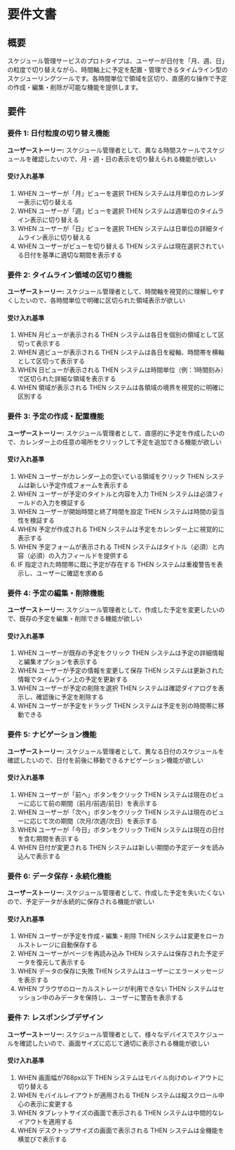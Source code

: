 # 要件文書

## 概要

スケジュール管理サービスのプロトタイプは、ユーザーが日付を「月、週、日」の粒度で切り替えながら、時間軸上に予定を配置・管理できるタイムライン型のスケジューリングツールです。各時間単位で領域を区切り、直感的な操作で予定の作成・編集・削除が可能な機能を提供します。

## 要件

### 要件 1: 日付粒度の切り替え機能

**ユーザーストーリー:** スケジュール管理者として、異なる時間スケールでスケジュールを確認したいので、月・週・日の表示を切り替えられる機能が欲しい

#### 受け入れ基準

1. WHEN ユーザーが「月」ビューを選択 THEN システムは月単位のカレンダー表示に切り替える
2. WHEN ユーザーが「週」ビューを選択 THEN システムは週単位のタイムライン表示に切り替える
3. WHEN ユーザーが「日」ビューを選択 THEN システムは日単位の詳細タイムライン表示に切り替える
4. WHEN ユーザーがビューを切り替える THEN システムは現在選択されている日付を基準に適切な期間を表示する

### 要件 2: タイムライン領域の区切り機能

**ユーザーストーリー:** スケジュール管理者として、時間軸を視覚的に理解しやすくしたいので、各時間単位で明確に区切られた領域表示が欲しい

#### 受け入れ基準

1. WHEN 月ビューが表示される THEN システムは各日を個別の領域として区切って表示する
2. WHEN 週ビューが表示される THEN システムは各日を縦軸、時間帯を横軸として区切って表示する
3. WHEN 日ビューが表示される THEN システムは時間単位（例：1時間刻み）で区切られた詳細な領域を表示する
4. WHEN 領域が表示される THEN システムは各領域の境界を視覚的に明確に区別する

### 要件 3: 予定の作成・配置機能

**ユーザーストーリー:** スケジュール管理者として、直感的に予定を作成したいので、カレンダー上の任意の場所をクリックして予定を追加できる機能が欲しい

#### 受け入れ基準

1. WHEN ユーザーがカレンダー上の空いている領域をクリック THEN システムは新しい予定作成フォームを表示する
2. WHEN ユーザーが予定のタイトルと内容を入力 THEN システムは必須フィールドの入力を検証する
3. WHEN ユーザーが開始時間と終了時間を設定 THEN システムは時間の妥当性を検証する
4. WHEN 予定が作成される THEN システムは予定をカレンダー上に視覚的に表示する
5. WHEN 予定フォームが表示される THEN システムはタイトル（必須）と内容（必須）の入力フィールドを提供する
6. IF 指定された時間帯に既に予定が存在する THEN システムは重複警告を表示し、ユーザーに確認を求める

### 要件 4: 予定の編集・削除機能

**ユーザーストーリー:** スケジュール管理者として、作成した予定を変更したいので、既存の予定を編集・削除できる機能が欲しい

#### 受け入れ基準

1. WHEN ユーザーが既存の予定をクリック THEN システムは予定の詳細情報と編集オプションを表示する
2. WHEN ユーザーが予定の情報を変更して保存 THEN システムは更新された情報でタイムライン上の予定を更新する
3. WHEN ユーザーが予定の削除を選択 THEN システムは確認ダイアログを表示し、確認後に予定を削除する
4. WHEN ユーザーが予定をドラッグ THEN システムは予定を別の時間帯に移動できる

### 要件 5: ナビゲーション機能

**ユーザーストーリー:** スケジュール管理者として、異なる日付のスケジュールを確認したいので、日付を前後に移動できるナビゲーション機能が欲しい

#### 受け入れ基準

1. WHEN ユーザーが「前へ」ボタンをクリック THEN システムは現在のビューに応じて前の期間（前月/前週/前日）を表示する
2. WHEN ユーザーが「次へ」ボタンをクリック THEN システムは現在のビューに応じて次の期間（次月/次週/次日）を表示する
3. WHEN ユーザーが「今日」ボタンをクリック THEN システムは現在の日付を含む期間を表示する
4. WHEN 日付が変更される THEN システムは新しい期間の予定データを読み込んで表示する

### 要件 6: データ保存・永続化機能

**ユーザーストーリー:** スケジュール管理者として、作成した予定を失いたくないので、予定データが永続的に保存される機能が欲しい

#### 受け入れ基準

1. WHEN ユーザーが予定を作成・編集・削除 THEN システムは変更をローカルストレージに自動保存する
2. WHEN ユーザーがページを再読み込み THEN システムは保存された予定データを復元して表示する
3. WHEN データの保存に失敗 THEN システムはユーザーにエラーメッセージを表示する
4. WHEN ブラウザのローカルストレージが利用できない THEN システムはセッション中のみデータを保持し、ユーザーに警告を表示する

### 要件 7: レスポンシブデザイン

**ユーザーストーリー:** スケジュール管理者として、様々なデバイスでスケジュールを確認したいので、画面サイズに応じて適切に表示される機能が欲しい

#### 受け入れ基準

1. WHEN 画面幅が768px以下 THEN システムはモバイル向けのレイアウトに切り替える
2. WHEN モバイルレイアウトが適用される THEN システムは縦スクロール中心の表示に変更する
3. WHEN タブレットサイズの画面で表示される THEN システムは中間的なレイアウトを適用する
4. WHEN デスクトップサイズの画面で表示される THEN システムは全機能を横並びで表示する